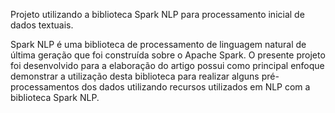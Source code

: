 Projeto utilizando a biblioteca Spark NLP para processamento inicial de dados textuais.

Spark NLP é uma biblioteca de processamento de linguagem natural de última geração que foi construída sobre o Apache Spark. O presente projeto foi desenvolvido para a elaboração do artigo possui como principal enfoque demonstrar a utilização desta biblioteca para realizar alguns pré-processamentos dos dados utilizando recursos utilizados em NLP com a biblioteca Spark NLP. 
